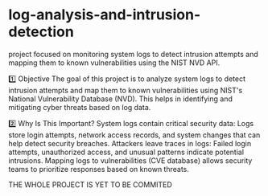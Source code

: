 # log-analysis-and-intrusion-detection
project focused on monitoring system logs to detect intrusion attempts and mapping them to known vulnerabilities using the NIST NVD API.

1️⃣ Objective The goal of this project is to analyze system logs to detect intrusion attempts and map them to known vulnerabilities using NIST's National Vulnerability Database (NVD). This helps in identifying and mitigating cyber threats based on log data.

2️⃣ Why Is This Important? System logs contain critical security data: Logs store login attempts, network access records, and system changes that can help detect security breaches. Attackers leave traces in logs: Failed login attempts, unauthorized access, and unusual patterns indicate potential intrusions. Mapping logs to vulnerabilities (CVE database) allows security teams to prioritize responses based on known threats.

THE WHOLE PROJECT IS YET TO BE COMMITED

